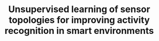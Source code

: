 ---
layout: post
title: "Unsupervised learning of sensor topologies for improving activity recognition in smart environments"
description: "There has been significant recent interest in sensing systems and ‘smart environments’, with a number of longitudinal studies in this area. Typically the goal of these studies is to develop methods to predict, at any one moment of time, the activity or activities that the resident(s) of the home are engaged in, which may in turn be used for determining normal or abnormal patterns of behaviour (e.g. in a health-care setting). Classification algorithms, such as Conditional Random Field (CRFs), typically consider sensor activations as features but these are often treated as if they were independent, which in general they are not. Our hypothesis is that learning patterns based on combinations of sensors will be more powerful than single sensors alone."
thumb_image: "2017/unsupervised/thumb.png"
bibtex: twomey2017unsupervised
tags: ['2017']
---